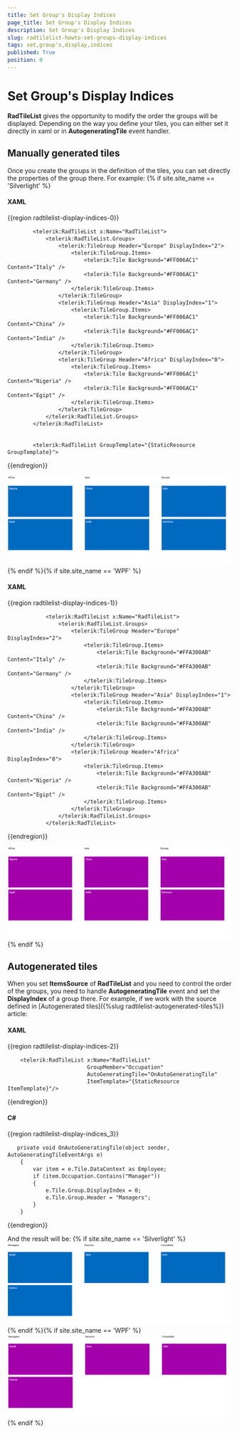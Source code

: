 ```yaml
---
title: Set Group's Display Indices
page_title: Set Group's Display Indices
description: Set Group's Display Indices
slug: radtilelist-howto-set-groups-display-indices
tags: set,group's,display,indices
published: True
position: 0
---
```


# Set Group's Display Indices



__RadTileList__ gives the opportunity to modify the order the groups will be displayed. Depending on the way you define your tiles, you can either set it directly in xaml or in __AutogeneratingTile__ event handler. 

## Manually generated tiles

Once you create the groups in the definition of the tiles, you can set directly the properties of the group there. For example: {% if site.site_name == 'Silverlight' %}

#### __XAML__

{{region radtilelist-display-indices-0}}

			<telerik:RadTileList x:Name="RadTileList">
				<telerik:RadTileList.Groups>
					<telerik:TileGroup Header="Europe" DisplayIndex="2">
						<telerik:TileGroup.Items>
							<telerik:Tile Background="#FF006AC1" Content="Italy" />
							<telerik:Tile Background="#FF006AC1" Content="Germany" />
						</telerik:TileGroup.Items>
					</telerik:TileGroup>
					<telerik:TileGroup Header="Asia" DisplayIndex="1">
						<telerik:TileGroup.Items>
							<telerik:Tile Background="#FF006AC1" Content="China" />
							<telerik:Tile Background="#FF006AC1" Content="India" />
						</telerik:TileGroup.Items>
					</telerik:TileGroup>
					<telerik:TileGroup Header="Africa" DisplayIndex="0">
						<telerik:TileGroup.Items>
							<telerik:Tile Background="#FF006AC1" Content="Nigeria" />
							<telerik:Tile Background="#FF006AC1" Content="Egipt" />
						</telerik:TileGroup.Items>
					</telerik:TileGroup>
				</telerik:RadTileList.Groups>
			</telerik:RadTileList>
	
	
			<telerik:RadTileList GroupTemplate="{StaticResource GroupTemplate}">
	
{{endregion}}



![Manually Generated Tiles Group Display Index SL](images/ManuallyGeneratedTiles_GroupDisplayIndex_SL.PNG){% endif %}{% if site.site_name == 'WPF' %}

#### __XAML__

{{region radtilelist-display-indices-1}}

				<telerik:RadTileList x:Name="RadTileList">
					<telerik:RadTileList.Groups>
						<telerik:TileGroup Header="Europe" DisplayIndex="2">
							<telerik:TileGroup.Items>
								<telerik:Tile Background="#FFA300AB" Content="Italy" />
								<telerik:Tile Background="#FFA300AB" Content="Germany" />
							</telerik:TileGroup.Items>
						</telerik:TileGroup>
						<telerik:TileGroup Header="Asia" DisplayIndex="1">
							<telerik:TileGroup.Items>
								<telerik:Tile Background="#FFA300AB" Content="China" />
								<telerik:Tile Background="#FFA300AB" Content="India" />
							</telerik:TileGroup.Items>
						</telerik:TileGroup>
						<telerik:TileGroup Header="Africa" DisplayIndex="0">
							<telerik:TileGroup.Items>
								<telerik:Tile Background="#FFA300AB" Content="Nigeria" />
								<telerik:Tile Background="#FFA300AB" Content="Egipt" />
							</telerik:TileGroup.Items>
						</telerik:TileGroup>
					</telerik:RadTileList.Groups>
				</telerik:RadTileList>
	
{{endregion}}

![Manually Generated Tiles Group Display Index WPF](images/ManuallyGeneratedTiles_GroupDisplayIndex_WPF.PNG){% endif %}

## Autogenerated tiles

When you set __ItemsSource__ of __RadTileList__ and you need to control the order of the groups, you need to handle __AutogeneratingTile__ event and set the __DisplayIndex__ of a group there. For example, if we work with the source defined in [Autogenerated tiles]({%slug radtilelist-autogenerated-tiles%}) article:
        

#### __XAML__

{{region radtilelist-display-indices-2}}

		<telerik:RadTileList x:Name="RadTileList" 
							 GroupMember="Occupation"
					         AutoGeneratingTile="OnAutoGeneratingTile"
			                 ItemTemplate="{StaticResource ItemTemplate}"/>
	
{{endregion}}



#### __C#__

{{region radtilelist-display-indices_3}}

	   private void OnAutoGeneratingTile(object sender, AutoGeneratingTileEventArgs e)
        {
            var item = e.Tile.DataContext as Employee;
            if (item.Occupation.Contains("Manager"))
            {
                e.Tile.Group.DisplayIndex = 0;
                e.Tile.Group.Header = "Managers";
            }
        }
{{endregion}}



And the result will be:
{% if site.site_name == 'Silverlight' %}
![Autogenerated Tiles Display Index SL](images/AutogeneratedTiles_DisplayIndex_SL.PNG){% endif %}{% if site.site_name == 'WPF' %}
![Autogenerated Tiles Display Index WPF](images/AutogeneratedTiles_DisplayIndex_WPF.PNG){% endif %}
